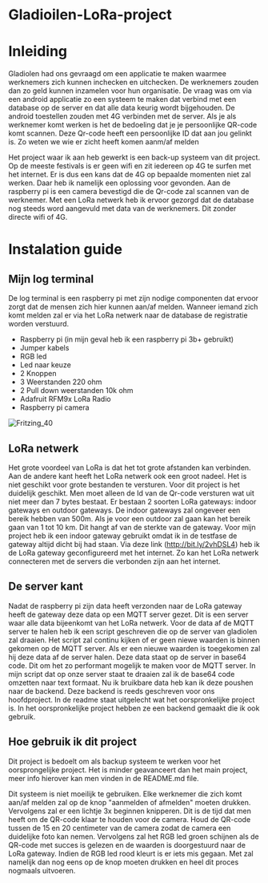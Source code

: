 # Gladioilen-LoRa-project

# Inleiding
Gladiolen had ons gevraagd om een applicatie te maken waarmee werknemers zich kunnen inchecken en uitchecken. De werknemers zouden dan zo geld kunnen inzamelen voor hun organisatie. De vraag was om via een android applicatie zo een systeem te maken dat verbind met een database op de server en dat alle data keurig wordt bijgehouden. De android toestellen zouden met 4G verbinden met de server. Als je als werknemer komt werken is het de bedoeling dat je je persoonlijke QR-code komt scannen. Deze Qr-code heeft een persoonlijke ID dat aan jou gelinkt is. Zo weten we wie er zicht heeft komen aanm/af melden

Het project waar ik aan heb gewerkt is een back-up systeem van dit project. Op de meeste festivals is er geen wifi en zit iedereen op 4G te surfen met het internet. Er is dus een kans dat de 4G op bepaalde momenten niet zal werken. Daar heb ik namelijk een oplossing voor gevonden. Aan de raspberry pi is een camera bevestigd die de Qr-code zal scannen van de werknemer. Met een LoRa netwerk heb ik ervoor gezorgd dat de database nog steeds word aangevuld met data van de werknemers. Dit zonder directe wifi of 4G. 

# Instalation guide
## Mijn log terminal
De log terminal is een raspberry pi met zijn nodige componenten dat ervoor zorgt dat de mensen zich hier kunnen aan/af melden. Wanneer iemand zich komt melden zal er via het LoRa netwerk naar de database de registratie worden verstuurd.
  * Raspberry pi (in mijn geval heb ik een raspberry pi 3b+ gebruikt)
  * Jumper kabels
  * RGB led
  * Led naar keuze
  * 2 Knoppen
  * 3 Weerstanden 220 ohm
  * 2 Pull down weerstanden 10k ohm
  * Adafruit RFM9x LoRa Radio
  * Raspberry pi camera

![Fritzing_40](https://user-images.githubusercontent.com/38457884/75234731-626c7f80-57bb-11ea-82a4-980ed84fb3ce.png)

## LoRa netwerk
Het grote voordeel van LoRa is dat het tot grote afstanden kan verbinden. Aan de andere kant heeft het LoRa netwerk ook een groot nadeel. Het is niet geschikt voor grote bestanden te versturen. Voor dit project is het duidelijk geschikt. Men moet alleen de Id van de Qr-code versturen wat uit niet meer dan 7 bytes bestaat. Er bestaan 2 soorten LoRa gateways: indoor gateways en outdoor gateways. De indoor gateways zal ongeveer een bereik hebben van 500m. Als je voor een outdoor zal gaan kan het bereik gaan van 1 tot 10 km. Dit hangt af van de sterkte van de gateway.
Voor mijn project heb ik een indoor gateway gebruikt omdat ik in de testfase de gateway altijd dicht bij had staan. Via deze link (http://bit.ly/2vhDSL4) heb ik de LoRa gateway geconfigureerd met het internet. Zo kan het LoRa netwerk connecteren met de servers die verbonden zijn aan het internet. 


## De server kant
Nadat de raspberry pi zijn data heeft verzonden naar de LoRa gateway heeft de gateway deze data op een MQTT server gezet. Dit is een server waar alle data bijeenkomt van het LoRa netwerk. Voor de data af de MQTT server te halen heb ik een script geschreven die op de server van gladiolen zal draaien. Het script zal continu kijken of er geen niewe waarden is binnen gekomen op de MQTT server. Als er een nieuwe waarden is toegekomen zal hij deze data af de server halen. Deze data staat op de server in base64 code. Dit om het zo performant mogelijk te maken voor de MQTT server. In mijn script dat op onze server staat te draaien zal ik de base64 code omzetten naar text formaat. Nu ik bruikbare data heb kan ik deze poushen naar de backend. Deze backend is reeds geschreven voor ons hoofdproject. In de readme staat uitgelecht wat het oorspronkelijke project is. In het oorspronkelijke project hebben ze een backend gemaakt die ik ook gebruik. 

## Hoe gebruik ik dit project
Dit project is bedoelt om als backup systeem te werken voor het oorsprongelijke project. Het is minder geavanceert dan het main project, meer info hierover kan men vinden in de README.md file.

Dit systeem is niet moeilijk te gebruiken. Elke werknemer die zich komt aan/af melden zal op de knop "aanmelden of afmelden" moeten drukken. Vervolgens zal er een lichtje 3x beginnen knipperen. Dit is de tijd dat men heeft om de QR-code klaar te houden voor de camera. Houd de QR-code tussen de 15 en 20 centimeter van de camera zodat de camera een duidelijke foto kan nemen. Vervolgens zal het RGB led groen schijnen als de QR-code met succes is gelezen en de waarden is doorgestuurd naar de LoRa gateway. Indien de RGB led rood kleurt is er iets mis gegaan. Met zal namelijk dan nog eens op de knop moeten drukken en heel dit proces nogmaals uitvoeren.
